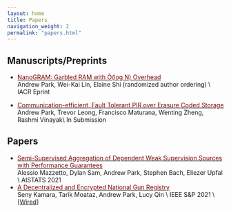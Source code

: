 ```yaml
---
layout: home
title: Papers
navigation_weight: 2
permalink: "papers.html"
---
```


## Manuscripts/Preprints

* [<span style="color:maroon">NanoGRAM: Garbled RAM with Õ(log N) Overhead</span>](https://eprint.iacr.org/2022/191)     
Andrew Park, Wei-Kai Lin, Elaine Shi (randomized author ordering) \\
IACR Eprint

* [<span style="color:maroon">Communication-efficient, Fault Tolerant PIR over Erasure Coded
  Storage</span>](https://andyp223.github.io/papers.html)     
Andrew Park, Trevor Leong, Francisco Maturana, Wenting Zheng, Rashmi Vinayak\\
In Submission


## Papers

* [<span style="color:maroon">Semi-Supervised Aggregation of Dependent Weak Supervision Sources with Performance Guarantees</span>](papers/FSL.pdf)     
Alessio Mazzetto, Dylan Sam, Andrew Park, Stephen Bach, Eliezer Upfal  \\
AISTATS 2021 
* [<span style="color:maroon">A Decentralized and Encrypted National Gun Registry</span>](http://cs.brown.edu/~seny/pubs/gunreg.pdf)     
Seny Kamara, Tarik Moataz, Andrew Park, Lucy Qin \\
IEEE S&P 2021 \\
[[Wired](https://www.wired.com/story/national-gun-registry-encrypted-decentralized/)]
